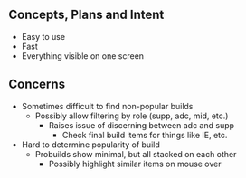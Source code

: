 ## Concepts, Plans and Intent

+ Easy to use
+ Fast
+ Everything visible on one screen

## Concerns

+ Sometimes difficult to find non-popular builds
  + Possibly allow filtering by role (supp, adc, mid, etc.)
    + Raises issue of discerning between adc and supp
      + Check final build items for things like IE, etc.
+ Hard to determine popularity of build
  + Probuilds show minimal, but all stacked on each other
    + Possibly highlight similar items on mouse over
